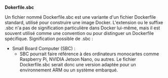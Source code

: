 **Dokerfile.sbc** 

Un fichier nommé Dockerfile.sbc est une variante d'un fichier Dockerfile standard, utilisé pour construire une image Docker. L'extension ou le suffixe .sbc n'a pas de signification particulière dans Docker lui-même, 
mais il est souvent utilisé comme une convention ou pour distinguer un Dockerfile spécifique.
Signification possible de .sbc :

* Small Board Computer (SBC) :
  * SBC pourrait faire référence à des ordinateurs monocartes comme Raspberry Pi, NVIDIA Jetson Nano, ou autres. Le fichier Dockerfile.sbc serait donc une version adaptée pour un environnement ARM ou un système embarqué.
